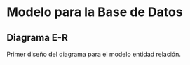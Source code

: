 # Modelo para la Base de Datos
## Diagrama E-R
Primer diseño del diagrama para el modelo entidad relación.

[](/bd/diagrama_e-r.svg)

